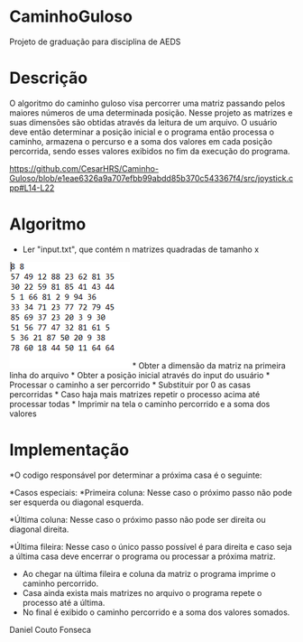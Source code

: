 # CaminhoGuloso
Projeto de graduação para disciplina de AEDS


# Descrição

O algoritmo do caminho guloso visa percorrer uma matriz passando pelos maiores números de uma determinada posição. Nesse
projeto as matrizes e suas dimensões são obtidas através da leitura de um arquivo. O usuário deve então determinar a posição inicial
e o programa então processa o caminho, armazena o percurso e a soma dos valores em cada posição percorrida, sendo esses valores exibidos
no fim da execução do programa.

https://github.com/CesarHRS/Caminho-Guloso/blob/e1eae6326a9a707efbb99abdd85b370c543367f4/src/joystick.cpp#L14-L22
# Algoritmo

 * Ler "input.txt", que contém n matrizes quadradas de tamanho x
 <img  src="https://github.com/BARIZONN/CaminhoGuloso/blob/main/img/Untitled.png"> 
* Obter a dimensão da matriz na primeira linha do arquivo
* Obter a posição inicial através do input do usuário
* Processar o caminho a ser percorrido
* Substituir por 0 as casas percorridas
* Caso haja mais matrizes repetir o processo acima até processar todas
* Imprimir na tela o caminho percorrido e a soma dos valores


# Implementação

*O codigo responsável por determinar a próxima casa é o seguinte:
	
            
 *Casos especiais:
 *Primeira coluna:
		Nesse caso o próximo passo não pode ser esquerda ou diagonal esquerda.

             

  *Última coluna: 
		Nesse caso o próximo passo não pode ser direita ou diagonal direita.


  *Última fileira:
			Nesse caso o único passo possível é para direita e caso seja a última casa deve encerrar o programa
		ou processar a próxima matriz.

* Ao chegar na última fileira e coluna da matriz o programa imprime o caminho percorrido.
* Casa ainda exista mais matrizes no arquivo o programa repete o processo até a última.
* No final é exibido o caminho percorrido e a soma dos valores somados.


Daniel Couto Fonseca
